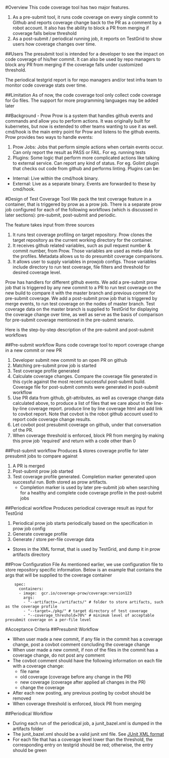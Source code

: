 #Overview
This code coverage tool has two major features.
1. As a pre-submit tool, it runs code coverage on every single commit to Github and reports coverage change back to the PR as a comment by a robot account. It also has the ability to block a PR from merging if coverage falls below threshold
2. As a post-submit / periodical running job, it reports on TestGrid to show users how coverage changes over time.

##Users
The presubmit tool is intended for a developer to see the impact on code coverage of his/her commit. It can also be used by repo managers to block any PR from merging if the coverage falls under customized threshold.

The periodical testgrid report is for repo managers and/or test infra team to monitor code coverage stats over time.

##Limitation
As of now, the code coverage tool only collect code coverage for Go files. The support for more programming languages may be added later

##Background - Prow
Prow is a system that handles github events and commands and allow you to perform actions. It was originally built for kubernetes, but now is extended to other teams wanting to use it as well. cmd/hook is the main entry point for Prow and listens to the github events. Prow provides two ways to handle events:
1. Prow Jobs: Jobs that perform simple actions when certain events occur. Can only report the result as PASS or FAIL. For eg. running tests
2. Plugins: Some logic that perform more complicated actions like talking to external service. Can report any kind of status. For eg. Golint plugin that checks out code from github and performs linting. Plugins can be:
  - Internal: Live within the cmd/hook binary.
  - External: Live as a separate binary. Events are forwarded to these by cmd/hook.

#Design of Test Coverage Tool
We pack the test coverage feature in a container, that is triggered by prow as a prow job. There is a separate prow job configured for each of the following workflows (which is discussed in later sections): pre-submit, post-submit and periodic. 

The feature takes input from three sources
1. It runs test coverage profiling on target repository. Prow clones the target repository as the current working directory for the container.
2. It receives github related variables, such as pull request number & commit number, from Prow. Those variables are used as meta-data for the profiles. Metadata allows us to do presumbit coverage comparisons.
3. It allows user to supply variables in prowjob configs. Those variables include directory to run test coverage, file filters and threshold for desired coverage level.  

Prow has handlers for different github events. We add a pre-submit prow job that is triggered by any new commit to a PR to run test coverage on the new build to compare it with the master branch and previous commit for pre-submit coverage. We add a post-submit prow job that is triggered by merge events, to run test coverage on the nodes of master branch. Test coverage data on the master branch is supplied to TestGrid for displaying the coverage change over time, as well as serve as the basis of comparison for pre-submit coverage mentioned in the pre-submit senario.

Here is the step-by-step description of the pre-submit and post-submit workflows

##Pre-submit workflow
Runs code coverage tool to report coverage change in a new commit or new PR
1. Developer submit new commit to an open PR on github
2. Matching pre-submit prow job is started 
3. Test coverage profile generated
4. Calculate coverage changes. Compare the coverage file generated in this cycle against the most recent successful post-submit build. Coverage file for post-submit commits were generated in post-submit workflow
5. Use PR data from github, git-attributes, as well as coverage change data calculated above, to produce a list of files that we care about in the line-by-line coverage report. produce line by line coverage html and add link to covbot report. Note that covbot is the robot github account used to report code coverage change results.
6. Let covbot post presubmit coverage on github, under that conversation of the PR. 
7. When coverage threshold is enforced, block PR from merging by making this prow job 'required' and return with a code other than 0

##Post-submit workflow
Produces & stores coverage profile for later presubmit jobs to compare against
1. A PR is merged
2. Post-submit prow job started
3. Test coverage profile generated. Completion marker generated upon successful run. Both stored as prow artifacts.
    - Completion marker is used by later pre-submit job when searching for a healthy and complete code coverage profile in the post-submit jobs

##Periodical workflow
Produces periodical coverage result as input for TestGrid
1. Periodical prow job starts periodically based on the specification in prow job config
2. Generate coverage profile
3. Generate / store per-file coverage data
  - Stores in the XML format, that is used by TestGrid, and dump it in prow artifacts directory 
  
##Prow Configuration File
As mentioned earlier, we use configuration file to store repository specific information. Below is an example that contains the args that will be supplied to the coverage container
```
    spec:
      containers:
      - image:  gcr.io/coverage-prow/coverage:version123
        args:
        - "--artifacts=./artifacts/" # folder to store artifacts, such as the coverage profile
        - "--target=./pkg/" # target directory of test coverage
        - "--coverage_threshold=70%" # minimum level of acceptable presubmit coverage on a per-file level
```

#Acceptance Criteria
##Presubmit Workflow
- When user made a new commit, if any file in the commit has a coverage change, post a covbot comment concluding the coverage change
- When user made a new commit, if non of the files in the commit has a coverage change, do not post any comment
- The covbot comment should have the following information on each file with a coverage change:
  - file name
  - old coverage (coverage before any change in the PR)
  - new coverage (coverage after applied all changes in the PR)
  - change the coverage
- After each new posting, any previous posting by covbot should be removed
- When coverage threshold is enforced, block PR from merging

##Periodical Workflow
- During each run of the periodical job, a junit_bazel.xml is dumped in the artifacts folder
- The junit_bazel.xml should be a valid junit xml file. See 
[JUnit XML format](https://www.ibm.com/support/knowledgecenter/en/SSQ2R2_14.1.0/com.ibm.rsar.analysis.codereview.cobol.doc/topics/cac_useresults_junit.html)
- For each file that has a coverage level lower than the threshold, the corresponding entry on testgrid should be red; otherwise, the entry should be green
